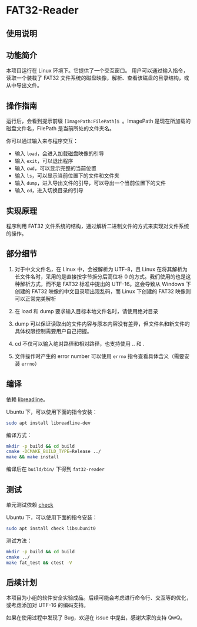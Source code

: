 # FAT32-Reader

## 使用说明

## 功能简介

本项目运行在 Linux 环境下。它提供了一个交互窗口。
用户可以通过输入指令，读取一个装载了 FAT32 文件系统的磁盘映像，解析、查看该磁盘的目录结构，或从中导出文件。

## 操作指南

运行后，会看到提示前缀 `[ImagePath:FilePath]$ `。ImagePath 是现在所加载的磁盘文件名，FilePath 是当前所处的文件夹名。

你可以通过输入来与程序交互：

- 输入 `load`，会进入加载磁盘映像的引导
- 输入 `exit`，可以退出程序
- 输入 `cwd`，可以显示完整的当前位置
- 输入 `ls`，可以显示当前位置下的文件和文件夹
- 输入 `dump`，进入导出文件的引导，可以导出一个当前位置下的文件
- 输入 `cd`，进入切换目录的引导

## 实现原理

程序利用 FAT32 文件系统的结构，通过解析二进制文件的方式来实现对文件系统的操作。

## 部分细节

1. 对于中文文件名，在 Linux 中，会被解析为 UTF-8，且 Linux 在将其解析为长文件名时，采用的是直接按字节拆分后高位补 0 的方式。我们使用的也是这种解析方式，而不是 FAT32 标准中提出的 UTF-16。这会导致从 Windows 下创建的 FAT32 映像的中文目录项出现乱码，而 Linux 下创建的 FAT32 映像则可以正常完美解析

2. 在 load 和 dump 要求输入目标本地文件名时，请使用绝对目录

3. dump 可以保证读取出的文件内容与原本内容没有差异，但文件名和新文件的具体权限控制需要用户自己把握。

4. cd 不仅可以输入绝对路径和相对路径，也支持使用 .. 和 .

5. 文件操作时产生的 error number 可以使用 `errno` 指令查看具体含义（需要安装 `errno`）

## 编译

依赖 [libreadline](https://tiswww.case.edu/php/chet/readline/rltop.html)。

Ubuntu 下，可以使用下面的指令安装：

```bash
sudo apt install libreadline-dev
```

编译方式：

```bash
mkdir -p build && cd build
cmake -DCMAKE_BUILD_TYPE=Release ../
make && make install
```

编译后在 `build/bin/` 下得到 `fat32-reader`

## 测试

单元测试依赖 [check](https://libcheck.github.io/check/)

Ubuntu 下，可以使用下面的指令安装：

```bash
sudo apt install check libsubunit0
```

测试方法：

```bash
mkdir -p build && cd build
cmake ../
make fat_test && ctest -V
```

## 后续计划

本项目为小组的软件安全实验成品。后续可能会考虑进行命令行、交互等的优化，或考虑添加对 UTF-16 的编码支持。

如果在使用过程中发现了 Bug，欢迎在 issue 中提出，感谢大家的支持 QwQ。
